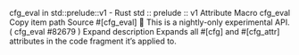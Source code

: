 cfg_eval in std::prelude::v1 - Rust
std
::
prelude
::
v1
Attribute Macro
cfg_eval
Copy item path
Source
#[cfg_eval]
🔬
This is a nightly-only experimental API. (
cfg_eval
#82679
)
Expand description
Expands all
#[cfg]
and
#[cfg_attr]
attributes in the code fragment it’s applied to.